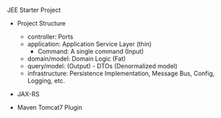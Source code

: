JEE Starter Project

- Project Structure
    - controller: Ports
    - application: Application Service Layer (thin)
        - Command: A single command (Input)
    - domain/model: Domain Logic (Fat)
    - query/model: (Output) - DTOs (Denormalized model)
    - infrastructure: Persistence Implementation, Message Bus, Config, Logging, etc.

- JAX-RS
- Maven Tomcat7 Plugin